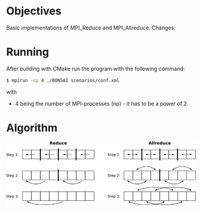 # Objectives

Basic implementations of MPI_Reduce and MPI_Allreduce. Changes:

# Running

After building with CMake run the program with the following command:

``` bash
$ mpirun -np 4 ./BONSAI scenarios/conf.xml
``` 
with 
* 4 being the number of MPI-processes (np) - it has to be a power of 2. 

# Algorithm
![alt tag](images/reduce.png "Description goes here")

